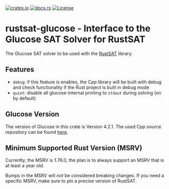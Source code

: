 [![crates.io](https://img.shields.io/crates/v/rustsat-glucose?style=for-the-badge)](https://crates.io/crates/rustsat-glucose)
[![docs.rs](https://img.shields.io/docsrs/rustsat-glucose?style=for-the-badge)](https://docs.rs/rustsat-glucose)
[![License](https://img.shields.io/crates/l/rustsat-glucose?style=for-the-badge)](../LICENSE)

<!-- cargo-rdme start -->

# rustsat-glucose - Interface to the Glucose SAT Solver for RustSAT

The Glucose SAT solver to be used with the [RustSAT](https://github.com/chrjabs/rustsat) library.

## Features

- `debug`: if this feature is enables, the Cpp library will be built with debug and check functionality if the Rust project is built in debug mode
- `quiet`: disable all glucose-internal printing to `stdout` during solving (on by default)

## Glucose Version

The version of Glucose in this crate is Version 4.2.1.
The used Cpp source repository can be found [here](https://github.com/chrjabs/glucose4).

## Minimum Supported Rust Version (MSRV)

Currently, the MSRV is 1.76.0, the plan is to always support an MSRV that is at least a year
old.

Bumps in the MSRV will _not_ be considered breaking changes. If you need a specific MSRV, make
sure to pin a precise version of RustSAT.

<!-- cargo-rdme end -->
